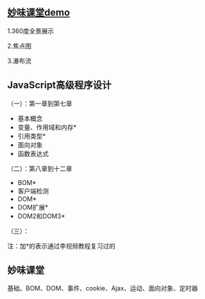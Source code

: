 ## [妙味课堂demo](https://github.com/CLovefree/JavaScript/tree/master/%E5%A6%99%E5%91%B3%E8%AF%BE%E5%A0%82demo)

1.360度全景展示

2.焦点图

3.瀑布流

## JavaScript高级程序设计

（一）：第一章到第七章

- 基本概念
- 变量、作用域和内存*
- 引用类型*
- 面向对象
- 函数表达式

（二）：第八章到十二章

- BOM*
- 客户端检测
- DOM*
- DOM扩展*
- DOM2和DOM3*

（三）：

注：加*的表示通过李视频教程复习过的

## 妙味课堂

基础、BOM、DOM、事件、cookie、Ajax、运动、面向对象、定时器

